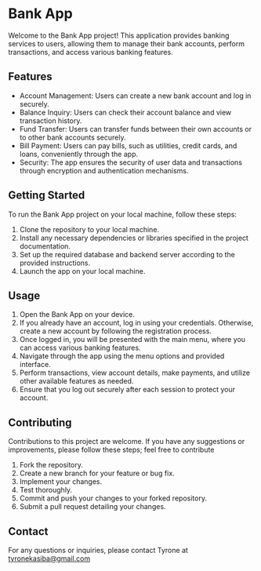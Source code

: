 # Bank App

Welcome to the Bank App project! This application provides banking services to users, allowing them to manage their bank accounts, perform transactions, and access various banking features.

## Features

- Account Management: Users can create a new bank account and log in securely.
- Balance Inquiry: Users can check their account balance and view transaction history.
- Fund Transfer: Users can transfer funds between their own accounts or to other bank accounts securely.
- Bill Payment: Users can pay bills, such as utilities, credit cards, and loans, conveniently through the app.
- Security: The app ensures the security of user data and transactions through encryption and authentication mechanisms.

## Getting Started

To run the Bank App project on your local machine, follow these steps:

1. Clone the repository to your local machine.
2. Install any necessary dependencies or libraries specified in the project documentation.
3. Set up the required database and backend server according to the provided instructions.
4. Launch the app on your local machine.

## Usage

1. Open the Bank App on your device.
2. If you already have an account, log in using your credentials. Otherwise, create a new account by following the registration process.
3. Once logged in, you will be presented with the main menu, where you can access various banking features.
4. Navigate through the app using the menu options and provided interface.
5. Perform transactions, view account details, make payments, and utilize other available features as needed.
6. Ensure that you log out securely after each session to protect your account.

## Contributing

Contributions to this project are welcome. If you have any suggestions or improvements, please follow these steps;
feel free to contribute

1. Fork the repository.
2. Create a new branch for your feature or bug fix.
3. Implement your changes.
4. Test thoroughly.
5. Commit and push your changes to your forked repository.
6. Submit a pull request detailing your changes.


## Contact

For any questions or inquiries, please contact Tyrone at tyronekasiba@gmail.com


